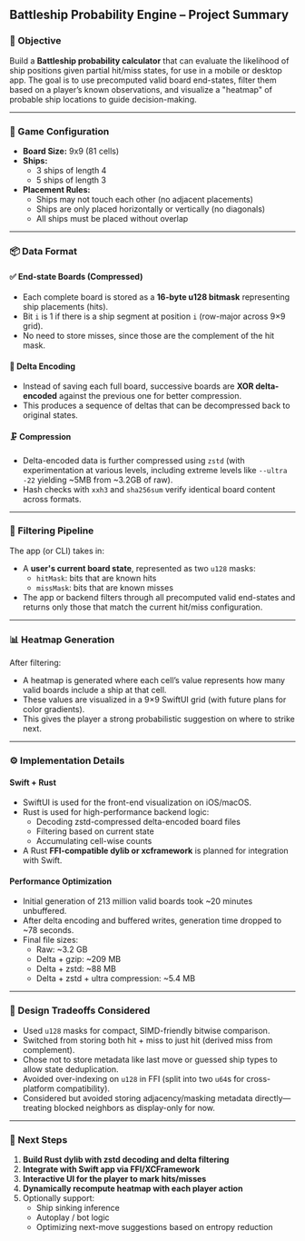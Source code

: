 ## Battleship Probability Engine – Project Summary

### 🎯 Objective

Build a **Battleship probability calculator** that can evaluate the likelihood of ship positions given partial hit/miss states, for use in a mobile or desktop app. The goal is to use precomputed valid board end-states, filter them based on a player’s known observations, and visualize a "heatmap" of probable ship locations to guide decision-making.

---

### 🧩 Game Configuration

- **Board Size:** 9x9 (81 cells)
- **Ships:**
  - 3 ships of length 4
  - 5 ships of length 3
- **Placement Rules:**
  - Ships may not touch each other (no adjacent placements)
  - Ships are only placed horizontally or vertically (no diagonals)
  - All ships must be placed without overlap

---

### 📦 Data Format

#### ✅ End-state Boards (Compressed)

- Each complete board is stored as a **16-byte u128 bitmask** representing ship placements (hits).
- Bit `i` is 1 if there is a ship segment at position `i` (row-major across 9×9 grid).
- No need to store misses, since those are the complement of the hit mask.

#### 🔄 Delta Encoding

- Instead of saving each full board, successive boards are **XOR delta-encoded** against the previous one for better compression.
- This produces a sequence of deltas that can be decompressed back to original states.

#### 🗜 Compression

- Delta-encoded data is further compressed using `zstd` (with experimentation at various levels, including extreme levels like `--ultra -22` yielding \~5MB from \~3.2GB of raw).
- Hash checks with `xxh3` and `sha256sum` verify identical board content across formats.

---

### 🧪 Filtering Pipeline

The app (or CLI) takes in:

- A **user's current board state**, represented as two `u128` masks:
  - `hitMask`: bits that are known hits
  - `missMask`: bits that are known misses
- The app or backend filters through all precomputed valid end-states and returns only those that match the current hit/miss configuration.

---

### 📊 Heatmap Generation

After filtering:

- A heatmap is generated where each cell’s value represents how many valid boards include a ship at that cell.
- These values are visualized in a 9×9 SwiftUI grid (with future plans for color gradients).
- This gives the player a strong probabilistic suggestion on where to strike next.

---

### ⚙️ Implementation Details

#### Swift + Rust

- SwiftUI is used for the front-end visualization on iOS/macOS.
- Rust is used for high-performance backend logic:
  - Decoding zstd-compressed delta-encoded board files
  - Filtering based on current state
  - Accumulating cell-wise counts
- A Rust **FFI-compatible dylib or xcframework** is planned for integration with Swift.

#### Performance Optimization

- Initial generation of 213 million valid boards took \~20 minutes unbuffered.
- After delta encoding and buffered writes, generation time dropped to \~78 seconds.
- Final file sizes:
  - Raw: \~3.2 GB
  - Delta + gzip: \~209 MB
  - Delta + zstd: \~88 MB
  - Delta + zstd + ultra compression: \~5.4 MB

---

### 🧠 Design Tradeoffs Considered

- Used `u128` masks for compact, SIMD-friendly bitwise comparison.
- Switched from storing both hit + miss to just hit (derived miss from complement).
- Chose not to store metadata like last move or guessed ship types to allow state deduplication.
- Avoided over-indexing on `u128` in FFI (split into two `u64`s for cross-platform compatibility).
- Considered but avoided storing adjacency/masking metadata directly—treating blocked neighbors as display-only for now.

---

### 🔮 Next Steps

1. **Build Rust dylib with zstd decoding and delta filtering**
2. **Integrate with Swift app via FFI/XCFramework**
3. **Interactive UI for the player to mark hits/misses**
4. **Dynamically recompute heatmap with each player action**
5. Optionally support:
   - Ship sinking inference
   - Autoplay / bot logic
   - Optimizing next-move suggestions based on entropy reduction
